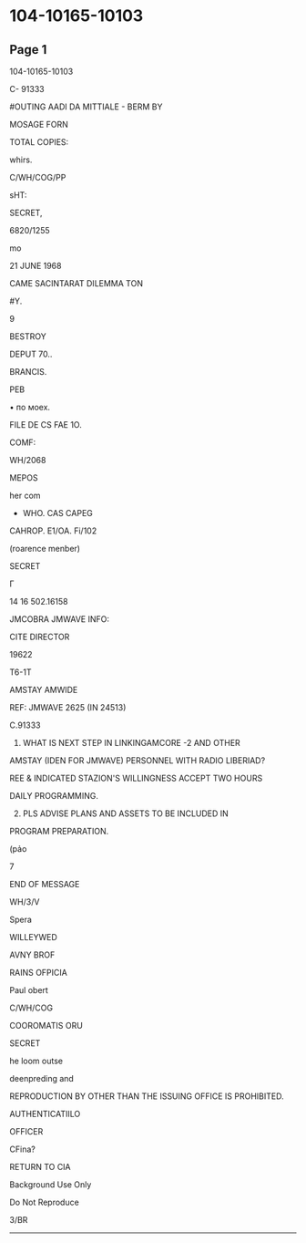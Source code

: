 # 104-10165-10103

## Page 1

104-10165-10103

C- 91333

#OUTING AADI DA MITTIALE - BERM BY

MOSAGE FORN

TOTAL COPIES:

whirs.

C/WH/COG/PP

sHT:

SECRET,

6820/1255

mo

21 JUNE 1968

CAME SACINTARAT DILEMMA TON

#Y.

9

BESTROY

DEPUT 70..

BRANCIS.

PEB

• по моех.

FILE DE CS FAE 1O.

COMF:

WH/2068

MEPOS

her com

- WHO. CAS CAPEG

CAHROP. E1/OA. Fi/102

(roarence menber)

SECRET

Г

14 16 502.16158

JMCOBRA JMWAVE INFO:

CITE DIRECTOR

19622

T6-1T

AMSTAY AMWIDE

REF: JMWAVE 2625 (IN 24513)

C.91333

1. WHAT IS NEXT STEP IN LINKINGAMCORE -2 AND OTHER

AMSTAY (IDEN FOR JMWAVE) PERSONNEL WITH RADIO LIBERIAD?

REE & INDICATED STAZION'S WILLINGNESS ACCEPT TWO HOURS

DAILY PROGRAMMING.

2. PLS ADVISE PLANS AND ASSETS TO BE INCLUDED IN

PROGRAM PREPARATION.

(pảo

7

END OF MESSAGE

WH/3/V

Spera

WILLEYWED

AVNY BROF

RAINS OFPICIA

Paul obert

C/WH/COG

COOROMATIS ORU

SECRET

he loom outse

deenpreding and

REPRODUCTION BY OTHER THAN THE ISSUING OFFICE IS PROHIBITED.

AUTHENTICATIILO

OFFICER

CFina?

RETURN TO CIA

Background Use Only

Do Not Reproduce

3/BR

---

